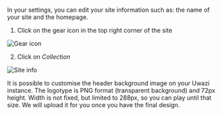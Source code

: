In your settings, you can edit your site information such as: the name of your site and the homepage.

1. Click on the gear icon in the top right corner of the site

![Gear icon](http://www.uwazi.io/wp-content/uploads/2017/04/gear-icon.png)

2. Click on _Collection_

![Site info](http://www.uwazi.io/wp-content/uploads/2017/04/site-info.png)

It is possible to customise the header background image on your Uwazi instance. The logotype is PNG format (transparent background) and 72px height. Width is not fixed, but limited to 288px, so you can play until that size. We will upload it for you once you have the final design.